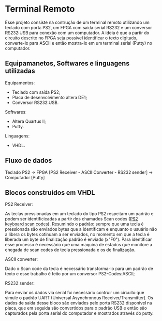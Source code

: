 <h1> Terminal Remoto </h1>
<p>


Esse projeto consiste na contrução de um terminal remoto utilizando um teclado com porta PS2, um FPGA com saida serial RS232 e um conversor RS232:USB para conexão com um computador. A ideia é que a partir do circuito descrito no FPGA seja possivel identificar o texto digitado, converte-lo para ASCII e então mostra-lo em um terminal serial (Putty) no computador.

<h2> Equipamanetos, Softwares e linguagens utilizadas </h2>

Equipamentos:

- Teclado com saída PS2;
- Placa de desenvolvimento altera DE1;
- Conversor RS232:USB.

Softwares:

- Altera Quartus II;
- Putty.

Linguagens:

- VHDL.

<h2> Fluxo de dados </h2>

Teclado PS2 -> FPGA [PS2 Receiver - ASCII Converter - RS232 sender] -> Computador [Putty]

<h2> Blocos construidos em VHDL </h2>

PS2 Receiver:

As teclas pressionadas em um teclado do tipo PS2 respeitam um padrão e podem ser identificicadas a partir dos chamados Scan codes (<a href="https://techdocs.altium.com/display/FPGA/PS2+Keyboard+Scan+Codes">PS2 keyboard scan codes</a>). Resumindo o padrão: sempre que uma tecla é pressionada são enviados bytes que a identificam e enquanto o usuário não a libera os bytes cotinuam a ser enviados, no momento em que a tecla é liberada um byte de finalização padrão é enviado (x"F0"). Para identificar esse processo é necessário que uma maquina de estados que monitore a chegada de scan codes de tecla pressionada e os de finalização.

ASCII converter:

Dado o Scan code da tecla é necessário transforma-lo para um padrão de texto e esse trabalho é feito por um conversor PS2-Codes:ASCII;

RS232 sender:

Para enviar os dados via serial foi necessário contruir um circuito que simule o padrão UART (Universal Asynchronous Receiver/Transmitter). Os dados de saida desse bloco são enviados pelo porta RS232 disponivel na placa, que em seguida são convertidos para o padrão USB e então são capturados pela porta serial do computador e mostrados através do putty.
